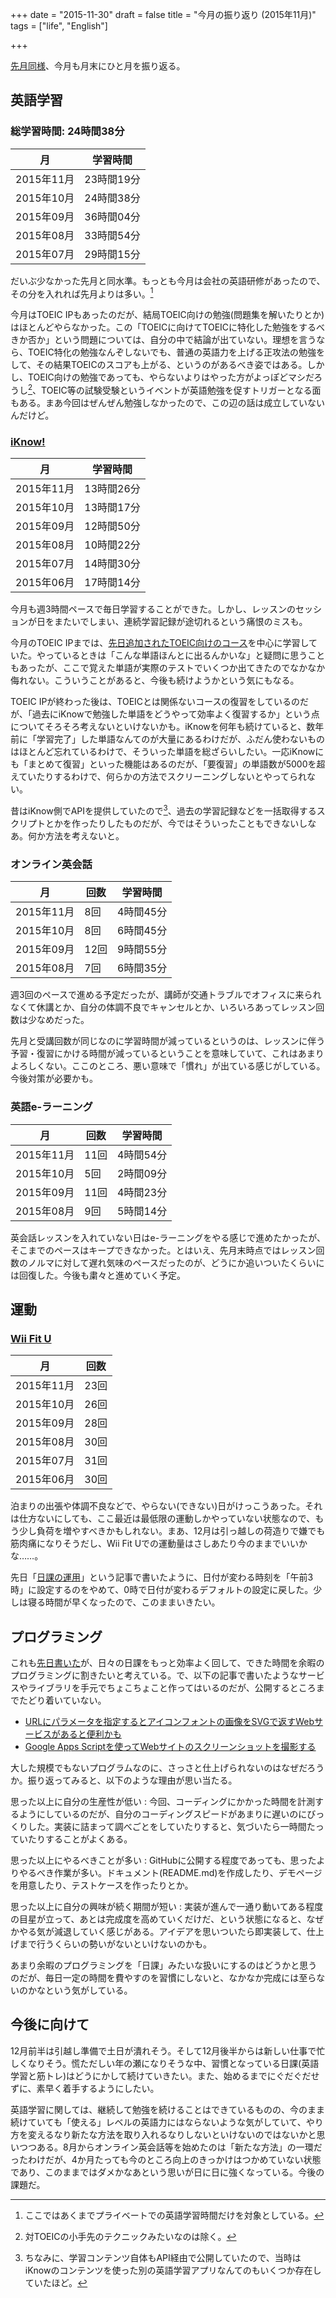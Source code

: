 +++
date = "2015-11-30"
draft = false
title = "今月の振り返り (2015年11月)"
tags = ["life", "English"]

+++

[先月同様](/2015/10/31/)、今月も月末にひと月を振り返る。

英語学習
--------------------------------

### 総学習時間: 24時間38分

| 月         | 学習時間   |
|------------|------------|
| 2015年11月 | 23時間19分 |
| 2015年10月 | 24時間38分 |
| 2015年09月 | 36時間04分 |
| 2015年08月 | 33時間54分 |
| 2015年07月 | 29時間15分 |

だいぶ少なかった先月と同水準。もっとも今月は会社の英語研修があったので、その分を入れれば先月よりは多い。[^1]

今月はTOEIC IPもあったのだが、結局TOEIC向けの勉強(問題集を解いたりとか)はほとんどやらなかった。この「TOEICに向けてTOEICに特化した勉強をするべきか否か」という問題については、自分の中で結論が出ていない。理想を言うなら、TOEIC特化の勉強なんぞしないでも、普通の英語力を上げる正攻法の勉強をして、その結果TOEICのスコアも上がる、というのがあるべき姿ではある。しかし、TOEIC向けの勉強であっても、やらないよりはやった方がよっぽどマシだろうし[^2]、TOEIC等の試験受験というイベントが英語勉強を促すトリガーとなる面もある。まあ今回はぜんぜん勉強しなかったので、この辺の話は成立していないんだけど。

### [iKnow!](http://iknow.jp)

| 月         | 学習時間   |
|------------|------------|
| 2015年11月 | 13時間26分 |
| 2015年10月 | 13時間17分 |
| 2015年09月 | 12時間50分 |
| 2015年08月 | 10時間22分 |
| 2015年07月 | 14時間30分 |
| 2015年06月 | 17時間14分 |

今月も週3時間ペースで毎日学習することができた。しかし、レッスンのセッションが日をまたいでしまい、連続学習記録が途切れるという痛恨のミスも。

今月のTOEIC IPまでは、[先日追加されたTOEIC向けのコース](https://twitter.com/iKnowJP/status/659940864563634177)を中心に学習していた。やっているときは「こんな単語ほんとに出るんかいな」と疑問に思うこともあったが、ここで覚えた単語が実際のテストでいくつか出てきたのでなかなか侮れない。こういうことがあると、今後も続けようかという気にもなる。

TOEIC IPが終わった後は、TOEICとは関係ないコースの復習をしているのだが、「過去にiKnowで勉強した単語をどうやって効率よく復習するか」という点についてそろそろ考えないといけないかも。iKnowを何年も続けていると、数年前に「学習完了」した単語なんてのが大量にあるわけだが、ふだん使わないものはほとんど忘れているわけで、そういった単語を総ざらいしたい。一応iKnowにも「まとめて復習」といった機能はあるのだが、「要復習」の単語数が5000を超えていたりするわけで、何らかの方法でスクリーニングしないとやってられない。

昔はiKnow側でAPIを提供していたので[^3]、過去の学習記録などを一括取得するスクリプトとかを作ったりしたものだが、今ではそういったこともできないしなあ。何か方法を考えないと。

[^1]: ここではあくまでプライベートでの英語学習時間だけを対象としている。
[^2]: 対TOEICの小手先のテクニックみたいなのは除く。
[^3]: ちなみに、学習コンテンツ自体もAPI経由で公開していたので、当時はiKnowのコンテンツを使った別の英語学習アプリなんてのもいくつか存在していたほど。

### オンライン英会話

| 月         | 回数 | 学習時間   |
|------------|------|------------|
| 2015年11月 |  8回 |  4時間45分 |
| 2015年10月 |  8回 |  6時間45分 |
| 2015年09月 | 12回 |  9時間55分 |
| 2015年08月 |  7回 |  6時間35分 |

週3回のペースで進める予定だったが、講師が交通トラブルでオフィスに来られなくて休講とか、自分の体調不良でキャンセルとか、いろいろあってレッスン回数は少なめだった。

先月と受講回数が同じなのに学習時間が減っているというのは、レッスンに伴う予習・復習にかける時間が減っているということを意味していて、これはあまりよろしくない。ここのところ、悪い意味で「慣れ」が出ている感じがしている。今後対策が必要かも。

### 英語e-ラーニング

| 月         | 回数 | 学習時間   |
|------------|------|------------|
| 2015年11月 | 11回 |  4時間54分 |
| 2015年10月 |  5回 |  2時間09分 |
| 2015年09月 | 11回 |  4時間23分 |
| 2015年08月 |  9回 |  5時間14分 |

英会話レッスンを入れていない日はe-ラーニングをやる感じで進めたかったが、そこまでのペースはキープできなかった。とはいえ、先月末時点ではレッスン回数のノルマに対して遅れ気味のペースだったのが、どうにか追いついたくらいには回復した。今後も粛々と進めていく予定。


運動
--------------------------------

### [Wii Fit U](http://www.nintendo.co.jp/wiiu/astj/)

| 月         | 回数 |
|------------|------|
| 2015年11月 | 23回 |
| 2015年10月 | 26回 |
| 2015年09月 | 28回 |
| 2015年08月 | 30回 |
| 2015年07月 | 31回 |
| 2015年06月 | 30回 |

泊まりの出張や体調不良などで、やらない(できない)日がけっこうあった。それは仕方ないにしても、ここ最近は最低限の運動しかやっていない状態なので、もう少し負荷を増やすべきかもしれない。まあ、12月は引っ越しの荷造りで嫌でも筋肉痛になりそうだし、Wii Fit Uでの運動量はさしあたり今のままでいいかな……。

先日「[日課の運用](/2015/11/15/)」という記事で書いたように、日付が変わる時刻を「午前3時」に設定するのをやめて、0時で日付が変わるデフォルトの設定に戻した。少しは寝る時間が早くなったので、このままいきたい。


プログラミング
--------------------------------

これも[先日書いた](/2015/11/15/)が、日々の日課をもっと効率よく回して、できた時間を余暇のプログラミングに割きたいと考えている。で、以下の記事で書いたようなサービスやライブラリを手元でちょこちょこと作ってはいるのだが、公開するところまでたどり着いていない。

* [URLにパラメータを指定するとアイコンフォントの画像をSVGで返すWebサービスがあると便利かも](/2015/11/06/)
* [Google Apps Scriptを使ってWebサイトのスクリーンショットを撮影する](/2015/11/22/)

大した規模でもないプログラムなのに、さっさと仕上げられないのはなぜだろうか。振り返ってみると、以下のような理由が思い当たる。

思った以上に自分の生産性が低い
:	今回、コーディングにかかった時間を計測するようにしているのだが、自分のコーディングスピードがあまりに遅いのにびっくりした。実装に詰まって調べごとをしていたりすると、気づいたら一時間たっていたりすることがよくある。

思った以上にやるべきことが多い
:	GitHubに公開する程度であっても、思ったよりやるべき作業が多い。ドキュメント(README.md)を作成したり、デモページを用意したり、テストケースを作ったりとか。

思った以上に自分の興味が続く期間が短い
:	実装が進んで一通り動いてある程度の目星が立って、あとは完成度を高めていくだけだ、という状態になると、なぜかやる気が減退していく感じがある。アイデアを思いついたら即実装して、仕上げまで行うくらいの勢いがないといけないのかも。

あまり余暇のプログラミングを「日課」みたいな扱いにするのはどうかと思うのだが、毎日一定の時間を費やすのを習慣にしないと、なかなか完成には至らないのかなという気がしている。


今後に向けて
--------------------------------

12月前半は引越し準備で土日が潰れそう。そして12月後半からは新しい仕事で忙しくなりそう。慌ただしい年の瀬になりそうな中、習慣となっている日課(英語学習と筋トレ)はどうにかして続けていきたい。また、始めるまでにぐだぐだせずに、素早く着手するようにしたい。

英語学習に関しては、継続して勉強を続けることはできているものの、今のまま続けていても「使える」レベルの英語力にはならないような気がしていて、やり方を変えるなり新たな方法を取り入れるなりしないといけないのではないかと思いつつある。8月からオンライン英会話等を始めたのは「新たな方法」の一環だったわけだが、4か月たっても今のところ向上のきっかけはつかめていない状態であり、このままではダメかなあという思いが日に日に強くなっている。今後の課題だ。
